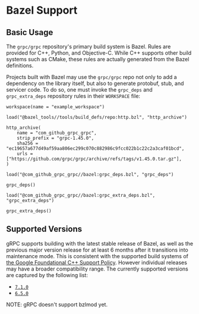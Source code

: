 # Bazel Support

## Basic Usage

The `grpc/grpc` repository's primary build system is Bazel. Rules are provided
for C++, Python, and Objective-C. While C++ supports other build systems such as
CMake, these rules are actually generated from the Bazel definitions.

Projects built with Bazel may use the `grpc/grpc` repo not only to add a
dependency on the library itself, but also to generate protobuf, stub, and
servicer code. To do so, one must invoke the `grpc_deps` and `grpc_extra_deps`
repository rules in their `WORKSPACE` file:

```starlark
workspace(name = "example_workspace")

load("@bazel_tools//tools/build_defs/repo:http.bzl", "http_archive")

http_archive(
    name = "com_github_grpc_grpc",
    strip_prefix = "grpc-1.45.0",
    sha256 = "ec19657a677d49af59aa806ec299c070c882986c9fcc022b1c22c2a3caf01bcd",
    urls = ["https://github.com/grpc/grpc/archive/refs/tags/v1.45.0.tar.gz"],
)

load("@com_github_grpc_grpc//bazel:grpc_deps.bzl", "grpc_deps")

grpc_deps()

load("@com_github_grpc_grpc//bazel:grpc_extra_deps.bzl", "grpc_extra_deps")

grpc_extra_deps()
```

## Supported Versions

gRPC supports building with the latest stable release of Bazel,
as well as the previous major version release for at least 6 months
after it transitions into maintenance mode.
This is consistent with the supported build systems of
[the Google Foundational C++ Support Policy](https://opensource.google/documentation/policies/cplusplus-support).
However individual releases may have a broader
compatibility range. The currently supported versions are captured by the
following list:

- [`7.1.0`](https://github.com/bazelbuild/bazel/releases/tag/7.1.0)
- [`6.5.0`](https://github.com/bazelbuild/bazel/releases/tag/6.5.0)

NOTE: gRPC doesn't support bzlmod yet.